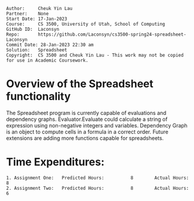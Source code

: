 ```
Author:     Cheuk Yin Lau
Partner:    None
Start Date: 17-Jan-2023
Course:     CS 3500, University of Utah, School of Computing
GitHub ID:  Laconsyn
Repo:       https://github.com/Laconsyn/cs3500-spring24-spreadsheet-Laconsyn
Commit Date: 28-Jan-2023 22:30 am
Solution:   Spreadsheet
Copyright:  CS 3500 and Cheuk Yin Lau - This work may not be copied for use in Academic Coursework.
```

# Overview of the Spreadsheet functionality

The Spreadsheet program is currently capable of evaluations and dependency graphs. 
Evaluator.Evaluate could calculate a string of expression using non-negative integers and variables.
Dependency Graph is an object to compute cells in a formula in a correct order. 
Future extensions are adding more functions capable for spreadsheets. 

# Time Expenditures:

    1. Assignment One:   Predicted Hours:          8        Actual Hours:   8
    2. Assignment Two:   Predicted Hours:          8        Actual Hours:   6
